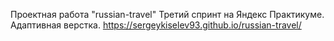 Проектная работа "russian-travel"
Третий спринт на Яндекс Практикуме. Адаптивная верстка.
https://sergeykiselev93.github.io/russian-travel/ 
